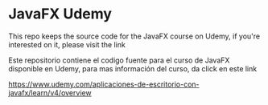 # JavaFX Udemy

This repo keeps the source code for the JavaFX course on Udemy, if you're interested on it, please visit the link

Este repositorio contiene el codigo fuente para el curso de JavaFX disponible en Udemy, para mas información del curso, da click en este link

https://www.udemy.com/aplicaciones-de-escritorio-con-javafx/learn/v4/overview
